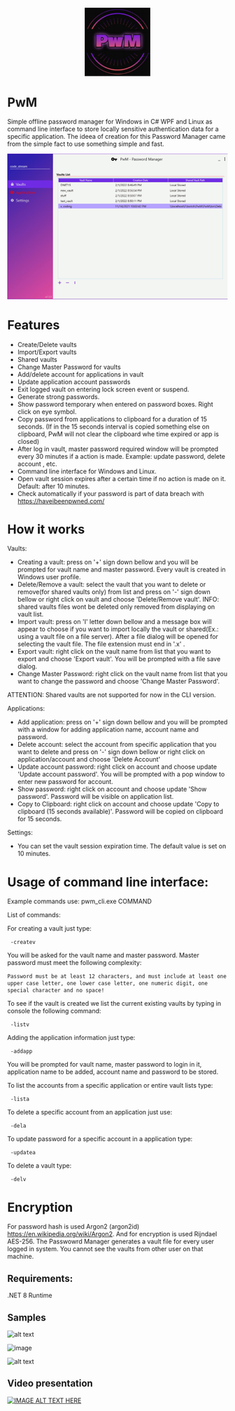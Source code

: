 <p align="center">
  <img src="https://github.com/0x78654C/PwM/blob/main/Media/logo.png" width=150>
</p>

# PwM
Simple offline password manager for Windows in C# WPF and Linux as command line interface to store locally sensitive authentication data for a specific application. 
The ideea of creation for this Password Manager came from the simple fact to use something simple and fast.   

![alt text](https://github.com/0x78654C/PwM/blob/main/Media/1v.jpg?raw=true)

# Features

 - Create/Delete vaults
 - Import/Export vaults
 - Shared vaults
 - Change Master Password for vaults
 - Add/delete account for applications in vault
 - Update application account passwords
 - Exit logged vault on entering lock screen event or suspend.
 - Generate strong passwords.
 - Show password temporary when entered on password boxes. Right click on eye symbol.
 - Copy password from applications to clipboard for a duration of 15 seconds.
   (If in the 15 seconds interval is copied something else on clipboard, PwM will not clear the clipboard whe time expired or app is closed) 
 - After log in vault, master password required window will be prompted every 30 minutes if a action is made. Example: update password, delete account , etc.
 - Command line interface for Windows and Linux.
 - Open vault session expires after a certain time if no action is made on it. Default: after 10 minutes.
 - Check automatically if your password is part of data breach with https://haveibeenpwned.com/

# How it works

  Vaults:
  - Creating a vault: press on '+' sign down bellow and you will be prompted for vault name and master password. Every vault is created in Windows user profile.
  - Delete/Remove a vault: select the vault that you want to delete or remove(for shared vaults only) from list and press on '-' sign down bellow or right click on vault and choose 'Delete/Remove vault'. INFO: shared vaults files wont be deleted only removed from displaying on vault list.
  - Import vault: press on 'I' letter down bellow and a message box will appear to choose if you want to import locally the vault or shared(Ex.: using a vault file on a file server). After a file dialog will be opened for selecting the vault file. The file extension must end in '.x' .
  - Export vault: right click on the vault name from list that you want to export and choose 'Export vault'. You will be prompted with a file save dialog.
  - Change Master Password: right click on the vault name from list that you want to change the password and choose 'Change Master Password'.
  
  ATTENTION: Shared vaults are not supported for now in the CLI version.
 
  Applications:
  - Add application: press on '+' sign down bellow and you will be prompted with a window for adding application name, account name and password.
  - Delete account: select the account from specific application that you want to delete and press on '-' sign down bellow or right click on application/account and choose 'Delete Account'
  - Update account password: right click on account and choose update 'Update account password'. You will be prompted with a pop window to enter new password for account.
  - Show password: right click on account and choose update 'Show password'. Password will be visible on application list.
  - Copy to Clipboard: right click on account and choose update 'Copy to clipboard (15 seconds available)'. Password will be copied on clipboard for 15 seconds.

  Settings:
  - You can set the vault session expiration time. The default value is set on 10 minutes.

# Usage of command line interface:
 
 Example commands use: pwm_cli.exe COMMAND
 
 List of commands:
 
 For creating a vault just type:
 ```
  -createv
 ```
 You will be asked for the vault name and master password. Master password must meet the following complexity:
 ```
 Password must be at least 12 characters, and must include at least one upper case letter, one lower case letter, one numeric digit, one special character and no space!
 ````

 To see if the vault is created we list the current existing vaults by typing in console the following command:
 ```
  -listv
 ```

 Adding the application information just type:
 ```
  -addapp
 ```
 You will be prompted for vault name, master password to login in it, application name to be added, account name and password to be stored.

 To list the accounts from a specific application or entire vault lists type: 
 ```
  -lista
 ```
 
 To delete a specific account from an application just use:
 ```
  -dela
 ```

 To update password for a specific account in a application type:
 ```
  -updatea
 ```

 To delete a vault type:
 ```
  -delv
 ```
  

# Encryption

For password hash is used Argon2 (argon2id) https://en.wikipedia.org/wiki/Argon2. And for encryption is used Rijndael AES-256.
The Passwowrd Manager generates a vault file for every user logged in system. You cannot see the vaults from other user on that machine.

## Requirements:

.NET 8 Runtime

## Samples


![alt text](https://github.com/0x78654C/PwM/blob/main/Media/1.jpg?raw=true)

![image](https://github.com/user-attachments/assets/6e1b42a6-fe2e-41cd-9fcc-caa50fb1f311)


![alt text](https://github.com/0x78654C/PwM/blob/main/Media/2.jpg?raw=true)

## Video presentation

[![IMAGE ALT TEXT HERE](https://img.youtube.com/vi/ekZ-ZLQNDtg/0.jpg)](https://www.youtube.com/watch?v=ekZ-ZLQNDtg)


